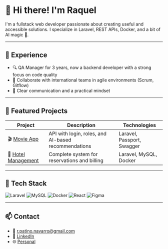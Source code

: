 # 👋 Hi there! I'm Raquel

I'm a fullstack web developer passionate about creating useful and accessible solutions. I specialize in Laravel, REST APIs, Docker, and a bit of AI magic 🤖.

---

## 💼 Experience

- 🔍 QA Manager for 3 years, now a backend developer with a strong focus on code quality
- 👥 Collaborate with international teams in agile environments (Scrum, Gitflow)
- 💬 Clear communication and a practical mindset

---

## 🚀 Featured Projects

| Project | Description | Technologies |
|--------|-------------|--------------|
| 🎬 [Movie App](https://github.com/raquel-patino/movies-page) | API with login, roles, and AI-based recommendations | Laravel, Passport, Swagger |
| 🏨 [Hotel Management](https://github.com/raquel-patino/5.API) | Complete system for reservations and billing | Laravel, MySQL, Docker |

---

## 🧠 Tech Stack

![Laravel](https://img.shields.io/badge/Laravel-F72C1F?style=flat&logo=laravel&logoColor=white)
![MySQL](https://img.shields.io/badge/MySQL-00758F?style=flat&logo=mysql&logoColor=white)
![Docker](https://img.shields.io/badge/Docker-2496ED?style=flat&logo=docker&logoColor=white)
![React](https://img.shields.io/badge/React-20232A?style=flat&logo=react)
![Figma](https://img.shields.io/badge/Figma-0ACF83?style=flat&logo=figma&logoColor=white)

---

## 📫 Contact

- 📧 r.patino.navarro@gmail.com  
- 💼 [LinkedIn](www.linkedin.com/in/raquel-patiño1)  
- 🌐 [Personal]()


